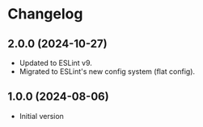 # Changelog

## 2.0.0 (2024-10-27)

- Updated to ESLint v9.
- Migrated to ESLint's new config system (flat config).


## 1.0.0 (2024-08-06)

- Initial version
